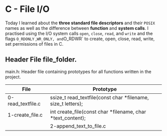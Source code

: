 # C - File I/O
Today I learned about the **three standard file descriptors** and their `POSIX` names as well as the difference between **function** and **system calls**. I practised using the I/O system calls `open`, `close`, `read`, and `write` and the flags `O_RDONLY` ,` WR_ONLY, and `O_RDWR` to create, open, close, read, write, set permissions of files in C.

## Header File file_folder.

main.h: Header file containing prototypes for all functions written in the project.

| File	             |               Prototype     |
|--------------------|------------------------------|
| 0-read_textfile.c | ssize_t read_textfile(const char *filename, size_t letters); |
|1-create_file.c	      | int create_file(const char *filename, char *text_content); |
        |2-append_text_to_file.c  | int append_text_to_file(const char *filename, char     *text_content); |

